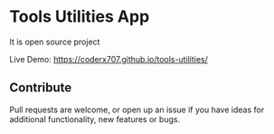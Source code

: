 # Tools Utilities App
It is open source project 

Live Demo: https://coderx707.github.io/tools-utilities/

## Contribute
Pull requests are welcome, or open up an issue if you have ideas for additional functionality, new features or bugs.
